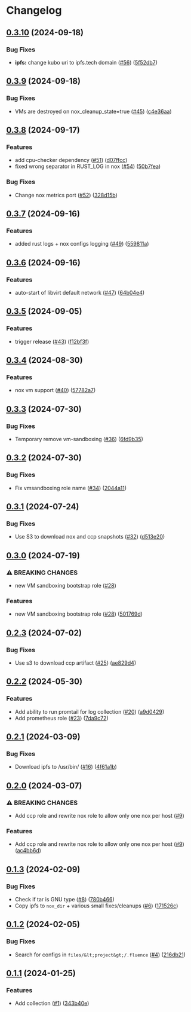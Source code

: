 # Changelog

## [0.3.10](https://github.com/fluencelabs/ansible/compare/v0.3.9...v0.3.10) (2024-09-18)


### Bug Fixes

* **ipfs:** change kubo uri to ipfs.tech domain ([#56](https://github.com/fluencelabs/ansible/issues/56)) ([5f52db7](https://github.com/fluencelabs/ansible/commit/5f52db7cfd3f9f41e989a7c68304f9dee8fc1433))

## [0.3.9](https://github.com/fluencelabs/ansible/compare/v0.3.8...v0.3.9) (2024-09-18)


### Bug Fixes

* VMs are destroyed on nox_cleanup_state=true ([#45](https://github.com/fluencelabs/ansible/issues/45)) ([c4e36aa](https://github.com/fluencelabs/ansible/commit/c4e36aaceefabc04624f5256b7c27dbf93cadb0c))

## [0.3.8](https://github.com/fluencelabs/ansible/compare/v0.3.7...v0.3.8) (2024-09-17)


### Features

* add cpu-checker dependency ([#51](https://github.com/fluencelabs/ansible/issues/51)) ([d07ffcc](https://github.com/fluencelabs/ansible/commit/d07ffccf13de43bf2d9c95f92b553e9e6ef9ad2b))
* fixed wrong separator in RUST_LOG in nox ([#54](https://github.com/fluencelabs/ansible/issues/54)) ([50b7fea](https://github.com/fluencelabs/ansible/commit/50b7feab17daedb40cdd52e939631c6ce3e00b14))


### Bug Fixes

* Change nox metrics port ([#52](https://github.com/fluencelabs/ansible/issues/52)) ([328d15b](https://github.com/fluencelabs/ansible/commit/328d15bb711ce85af29086a74163c90742bbbcb8))

## [0.3.7](https://github.com/fluencelabs/ansible/compare/v0.3.6...v0.3.7) (2024-09-16)


### Features

* added rust logs + nox configs logging ([#49](https://github.com/fluencelabs/ansible/issues/49)) ([559811a](https://github.com/fluencelabs/ansible/commit/559811a19f22cabc9b5c217ec32809d727256182))

## [0.3.6](https://github.com/fluencelabs/ansible/compare/v0.3.5...v0.3.6) (2024-09-16)


### Features

* auto-start of libvirt default network ([#47](https://github.com/fluencelabs/ansible/issues/47)) ([64b04e4](https://github.com/fluencelabs/ansible/commit/64b04e4449c0d7ff33532a64e1f787010516e90c))

## [0.3.5](https://github.com/fluencelabs/ansible/compare/v0.3.4...v0.3.5) (2024-09-05)


### Features

* trigger release ([#43](https://github.com/fluencelabs/ansible/issues/43)) ([f12bf3f](https://github.com/fluencelabs/ansible/commit/f12bf3f498fb835ff821843c3e37f032c96d6174))

## [0.3.4](https://github.com/fluencelabs/ansible/compare/v0.3.3...v0.3.4) (2024-08-30)


### Features

* nox vm support ([#40](https://github.com/fluencelabs/ansible/issues/40)) ([57782a7](https://github.com/fluencelabs/ansible/commit/57782a796a21e884f90dfca6a27e3d7a3fa23ebf))

## [0.3.3](https://github.com/fluencelabs/ansible/compare/v0.3.2...v0.3.3) (2024-07-30)


### Bug Fixes

* Temporary remove vm-sandboxing ([#36](https://github.com/fluencelabs/ansible/issues/36)) ([6fd9b35](https://github.com/fluencelabs/ansible/commit/6fd9b3592489dd1a6a4e0a36e40d4002371eba4c))

## [0.3.2](https://github.com/fluencelabs/ansible/compare/v0.3.1...v0.3.2) (2024-07-30)


### Bug Fixes

* Fix vmsandboxing role name ([#34](https://github.com/fluencelabs/ansible/issues/34)) ([2044a11](https://github.com/fluencelabs/ansible/commit/2044a11d9ed61dbea11b9324a997075fef6e49de))

## [0.3.1](https://github.com/fluencelabs/ansible/compare/v0.3.0...v0.3.1) (2024-07-24)


### Bug Fixes

* Use S3 to download nox and ccp snapshots ([#32](https://github.com/fluencelabs/ansible/issues/32)) ([d513e20](https://github.com/fluencelabs/ansible/commit/d513e20b8723147f3beb59ad634e652d5fb8dc5c))

## [0.3.0](https://github.com/fluencelabs/ansible/compare/v0.2.3...v0.3.0) (2024-07-19)


### ⚠ BREAKING CHANGES

* new VM sandboxing bootstrap role ([#28](https://github.com/fluencelabs/ansible/issues/28))

### Features

* new VM sandboxing bootstrap role ([#28](https://github.com/fluencelabs/ansible/issues/28)) ([501769d](https://github.com/fluencelabs/ansible/commit/501769d1a928d6b07c009498c65084d43bb7ff6a))

## [0.2.3](https://github.com/fluencelabs/ansible/compare/v0.2.2...v0.2.3) (2024-07-02)


### Bug Fixes

* Use s3 to download ccp artifact ([#25](https://github.com/fluencelabs/ansible/issues/25)) ([ae829d4](https://github.com/fluencelabs/ansible/commit/ae829d4a9332478d36d133b3fd0be91ded6f92af))

## [0.2.2](https://github.com/fluencelabs/ansible/compare/v0.2.1...v0.2.2) (2024-05-30)


### Features

* Add ability to run promtail for log collection ([#20](https://github.com/fluencelabs/ansible/issues/20)) ([a9d0429](https://github.com/fluencelabs/ansible/commit/a9d0429ea27cae66354057f953cb5df6c79a9365))
* Add prometheus role ([#23](https://github.com/fluencelabs/ansible/issues/23)) ([7da9c72](https://github.com/fluencelabs/ansible/commit/7da9c7247d15ab7c2bdcedfc4cf03f63aabc0dd5))

## [0.2.1](https://github.com/fluencelabs/ansible/compare/v0.2.0...v0.2.1) (2024-03-09)


### Bug Fixes

* Download ipfs to /usr/bin/ ([#16](https://github.com/fluencelabs/ansible/issues/16)) ([4f61a1b](https://github.com/fluencelabs/ansible/commit/4f61a1b096e90e7a62dbeaf609fcd114853e9522))

## [0.2.0](https://github.com/fluencelabs/ansible/compare/v0.1.3...v0.2.0) (2024-03-07)


### ⚠ BREAKING CHANGES

* Add ccp role and rewrite nox role to allow only one nox per host ([#9](https://github.com/fluencelabs/ansible/issues/9))

### Features

* Add ccp role and rewrite nox role to allow only one nox per host ([#9](https://github.com/fluencelabs/ansible/issues/9)) ([ac4bb6d](https://github.com/fluencelabs/ansible/commit/ac4bb6d6a477ee24dde70f88b20ec887dd87a735))

## [0.1.3](https://github.com/fluencelabs/ansible/compare/v0.1.2...v0.1.3) (2024-02-09)


### Bug Fixes

* Check if tar is GNU type ([#8](https://github.com/fluencelabs/ansible/issues/8)) ([780b466](https://github.com/fluencelabs/ansible/commit/780b4667ff05ccb0d6a841f11e5486a465edf2d5))
* Copy ipfs to `nox_dir` + various small fixes/cleanups ([#6](https://github.com/fluencelabs/ansible/issues/6)) ([171526c](https://github.com/fluencelabs/ansible/commit/171526c01a810aa8217d6ed7e68ac017e3142a86))

## [0.1.2](https://github.com/fluencelabs/ansible/compare/v0.1.1...v0.1.2) (2024-02-05)


### Bug Fixes

* Search for configs in `files/&lt;project&gt;/.fluence` ([#4](https://github.com/fluencelabs/ansible/issues/4)) ([216db21](https://github.com/fluencelabs/ansible/commit/216db2107c313453ab0dd3e34e2ffc1c16a72d56))

## [0.1.1](https://github.com/fluencelabs/ansible/compare/v0.1.0...v0.1.1) (2024-01-25)


### Features

* Add collection ([#1](https://github.com/fluencelabs/ansible/issues/1)) ([343b40e](https://github.com/fluencelabs/ansible/commit/343b40ee1e10d0b036387193bcef0b5ecd92815b))
